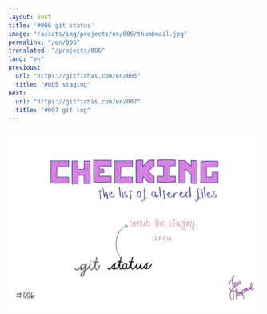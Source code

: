 ```yaml
---
layout: post
title: '#006 git status'
image: "/assets/img/projects/en/006/thumbnail.jpg"
permalink: "/en/006"
translated: "/projects/006"
lang: "en"
previous:
  url: "https://gitfichas.com/en/005"
  title: "#005 staging"
next:
  url: "https://gitfichas.com/en/007"
  title: "#007 git log"
---
```


<img alt="To check the list of altered files use the command git status" src="/assets/img/projects/en/006/full.jpg">